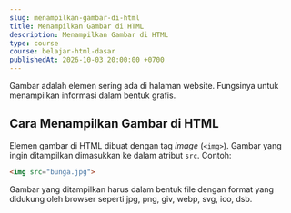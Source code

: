 ```yaml
---
slug: menampilkan-gambar-di-html
title: Menampilkan Gambar di HTML
description: Menampilkan Gambar di HTML
type: course
course: belajar-html-dasar
publishedAt: 2026-10-03 20:00:00 +0700
---
```


Gambar adalah elemen sering ada di halaman website. Fungsinya untuk menampilkan informasi dalam bentuk grafis.

## Cara Menampilkan Gambar di HTML

Elemen gambar di HTML dibuat dengan tag _image_ (`<img>`). Gambar yang ingin ditampilkan dimasukkan ke dalam atribut `src`. Contoh:

```html
<img src="bunga.jpg">
```

Gambar yang ditampilkan harus dalam bentuk file dengan format yang didukung oleh browser seperti jpg, png, giv, webp, svg, ico, dsb.